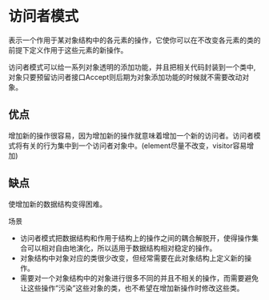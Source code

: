# 访问者模式

表示一个作用于某对象结构中的各元素的操作，它使你可以在不改变各元素的类的前提下定义作用于这些元素的新操作。

访问者模式可以给一系列对象透明的添加功能，并且把相关代码封装到一个类中,对象只要预留访问者接口Accept则后期为对象添加功能的时候就不需要改动对象。

## 优点
增加新的操作很容易，因为增加新的操作就意味着增加一个新的访问者。访问者模式将有关的行为集中到一个访问者对象中。(element尽量不改变，visitor容易增加)

## 缺点
使增加新的数据结构变得困难。

场景
- 访问者模式把数据结构和作用于结构上的操作之间的耦合解脱开，使得操作集合可以相对自由地演化，所以适用于数据结构相对稳定的操作。
- 对象结构中对象对应的类很少改变，但经常需要在此对象结构上定义新的操作。
- 需要对一个对象结构中的对象进行很多不同的并且不相关的操作，而需要避免让这些操作”污染”这些对象的类，也不希望在增加新操作时修改这些类。
